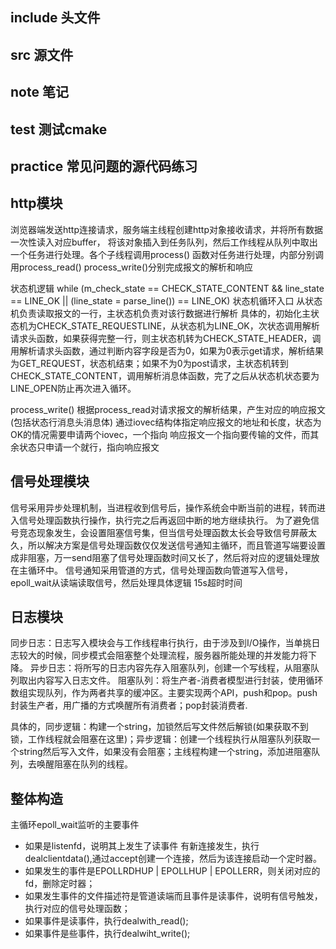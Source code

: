 ## include 头文件 
## src 源文件 
## note 笔记
## test 测试cmake
## practice 常见问题的源代码练习


## http模块
浏览器端发送http连接请求，服务端主线程创建http对象接收请求，并将所有数据一次性读入对应buffer，
将该对象插入到任务队列，然后工作线程从队列中取出一个任务进行处理。各个子线程调用process()
函数对任务进行处理，内部分别调用process_read() process_write()分别完成报文的解析和响应

状态机逻辑
while (m_check_state == CHECK_STATE_CONTENT && line_state == LINE_OK 
                              || (line_state = parse_line()) == LINE_OK)
状态机循环入口
从状态机负责读取报文的一行，主状态机负责对该行数据进行解析
具体的，初始化主状态机为CHECK_STATE_REQUESTLINE，从状态机为LINE_OK，次状态调用解析请求头函数，如果获得完整一行，则主状态机转为CHECK_STATE_HEADER，调用解析请求头函数，通过判断内容字段是否为0，如果为0表示get请求，解析结果为GET_REQUEST，状态机结束；如果不为0为post请求，主状态机转到CHECK_STATE_CONTENT，调用解析消息体函数，完了之后从状态机状态要为LINE_OPEN防止再次进入循环。

process_write()
根据process_read对请求报文的解析结果，产生对应的响应报文(包括状态行消息头消息体)
通过iovec结构体指定响应报文的地址和长度，状态为OK的情况需要申请两个iovec，一个指向
响应报文一个指向要传输的文件，而其余状态只申请一个就行，指向响应报文

## 信号处理模块
信号采用异步处理机制，当进程收到信号后，操作系统会中断当前的进程，转而进入信号处理函数执行操作，执行完之后再返回中断的地方继续执行。
为了避免信号竞态现象发生，会设置阻塞信号集，但当信号处理函数太长会导致信号屏蔽太久，所以解决方案是信号处理函数仅仅发送信号通知主循环，而且管道写端要设置成非阻塞，万一send阻塞了信号处理函数时间又长了，然后将对应的逻辑处理放在主循环中。
信号通知采用管道的方式，信号处理函数向管道写入信号，epoll_wait从读端读取信号，然后处理具体逻辑
15s超时时间

## 日志模块
同步日志：日志写入模块会与工作线程串行执行，由于涉及到I/O操作，当单挑日志较大的时候，同步模式会阻塞整个处理流程，服务器所能处理的并发能力将下降。
异步日志：将所写的日志内容先存入阻塞队列，创建一个写线程，从阻塞队列取出内容写入日志文件。
阻塞队列：将生产者-消费者模型进行封装，使用循环数组实现队列，作为两者共享的缓冲区。主要实现两个API，push和pop。push封装生产者，用广播的方式唤醒所有消费者；pop封装消费者.

具体的，同步逻辑：构建一个string，加锁然后写文件然后解锁(如果获取不到锁，工作线程就会阻塞在这里)；异步逻辑：创建一个线程执行从阻塞队列获取一个string然后写入文件，如果没有会阻塞；主线程构建一个string，添加进阻塞队列，去唤醒阻塞在队列的线程。

## 整体构造
主循环epoll_wait监听的主要事件
- 如果是listenfd，说明其上发生了读事件 有新连接发生，执行dealclientdata(),通过accept创建一个连接，然后为该连接启动一个定时器。
- 如果发生的事件是EPOLLRDHUP | EPOLLHUP | EPOLLERR，则关闭对应的fd，删除定时器；
- 如果发生事件的文件描述符是管道读端而且事件是读事件，说明有信号触发，执行对应的信号处理函数；
- 如果事件是读事件，执行dealwith_read();
- 如果事件是些事件，执行dealwiht_write();